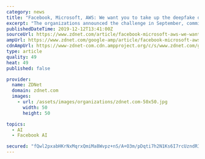 ```yaml
---
category: news
title: "Facebook, Microsoft, AWS: We want you to take up the deepfake detection challenge"
excerpt: "The organizations announced the challenge in September, committing $10m in grants and rewards for research that could help create detection systems for AI-generated deepfake videos. Facebook said at the time it would help create a dataset of deepfake ..."
publishedDateTime: 2019-12-12T13:41:00Z
sourceUrl: https://www.zdnet.com/article/facebook-microsoft-aws-we-want-you-to-take-up-the-deepfake-detection-challenge/
ampUrl: https://www.zdnet.com/google-amp/article/facebook-microsoft-aws-we-want-you-to-take-up-the-deepfake-detection-challenge/
cdnAmpUrl: https://www-zdnet-com.cdn.ampproject.org/c/s/www.zdnet.com/google-amp/article/facebook-microsoft-aws-we-want-you-to-take-up-the-deepfake-detection-challenge/
type: article
quality: 49
heat: 49
published: false

provider:
  name: ZDNet
  domain: zdnet.com
  images:
    - url: /assets/images/organizations/zdnet.com-50x50.jpg
      width: 50
      height: 50

topics:
  - AI
  - Facebook AI

secured: "fQwl2pxabHKrNxMqrxQmiMa8Wvpz+nS/A+O3m/pDqti7h2N1Ks6I7rcUzndRIitiQMMuQQGoxBUqodF9EHR1/ixYAPz7n0Vo8UIb+3rQN9Ns+x8xpFXZ4S3TOut+y9nYYdaQDPj3EuJ4BxZdPVuRH7/GAMsa8GGmsrafpSokm3PMPBRYutbXesYTszFkbrfraL789BMwcn4AXwG/6UrECLqgt9RwIO5w53cjj3+457KhyuSEnu/oexaW4f0ob4Zgcq2fevYB6soP3JtlHtY2EQ==;Yvtn2ti517wlHQsvvBvTRQ=="
---
```


